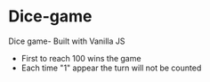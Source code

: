 # Dice-game
Dice game- Built with Vanilla JS
- First to reach 100 wins the game
- Each time "1" appear the turn will not be counted

